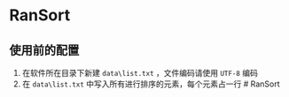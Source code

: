 # RanSort

## 使用前的配置  

1. 在软件所在目录下新建 `data\list.txt` ，文件编码请使用 `UTF-8` 编码  
2. 在 `data\list.txt` 中写入所有进行排序的元素，每个元素占一行
#   R a n S o r t  
 